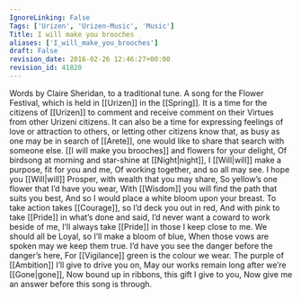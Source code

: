 ```yaml
---
IgnoreLinking: False
Tags: ['Urizen', 'Urizen-Music', 'Music']
Title: I will make you brooches
aliases: ['I_will_make_you_brooches']
draft: False
revision_date: 2016-02-26 12:46:27+00:00
revision_id: 41820
---
```


Words by Claire Sheridan, to a traditional tune. 
A song for the Flower Festival, which is held in [[Urizen]] in the [[Spring]]. It is a time for the citizens of [[Urizen]] to comment and receive comment on their Virtues from other Urizeni citizens. It can also be a time for expressing feelings of love or attraction to others, or letting other citizens know that, as busy as one may be in search of [[Arete]], one would like to share that search with someone else. 
[[I will make you brooches]] and flowers for your delight,
Of birdsong at morning and star-shine at [[Night|night]],
I [[Will|will]] make a purpose, fit for you and me,
Of working together, and so all may see.
I hope you [[Will|will]] Prosper, with wealth that you may share,
So yellow’s one flower that I’d have you wear,
With [[Wisdom]] you will find the path that suits you best,
And so I would place a white bloom upon your breast. 
To take action takes [[Courage]], so I’d deck you out in red, 
And with pink to take [[Pride]] in what’s done and said,
I’d never want a coward to work beside of me, 
I’ll always take [[Pride]] in those I keep close to me.
We should all be Loyal, so I’ll make a bloom of blue,
When those vows are spoken may we keep them true.
I’d have you see the danger before the danger’s here,
For [[Vigilance]] green is the colour we wear. 
The purple of [[Ambition]] I’ll give to drive you on,
May our works remain long after we’re [[Gone|gone]],
Now bound up in ribbons, this gift I give to you, 
Now give me an answer before this song is through.